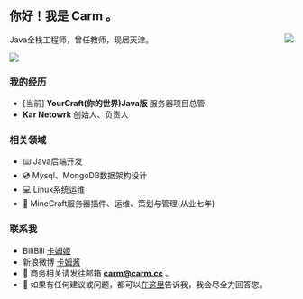 ## 你好！我是 **Carm** 。
<img align="right" src="https://github-readme-stats.vercel.app/api?username=CarmJos&show_icons=true&hide_title=true" />
Java全栈工程师，曾任教师，现居天津。

![](https://visitor-badge.glitch.me/badge?page_id=carmjos.readme)

### 我的经历
- [当前] **YourCraft(你的世界)Java版** 服务器项目总管
- **Kar Netowrk** 创始人、负责人

### 相关领域
- ⌨️ Java后端开发
- 💿 Mysql、MongoDB数据架构设计
- 💻 Linux系统运维
- 💎 MineCraft服务器插件、运维、策划与管理(从业七年)

### 联系我
- BiliBili [卡姆姬](https://space.bilibili.com/14172948)
- 新浪微博 [卡姆酱](https://weibo.com/2631818190)
- 📧 商务相关请发往邮箱 **carm@carm.cc** 。
- 💬 如果有任何建议或问题，都可以[在这里](https://github.com/CarmJos/CarmJos/issues)告诉我，我会尽全力回答您。
